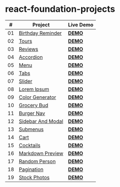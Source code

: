 # react-foundation-projects

| #   | Project                                                                                                 | Live Demo                                                   |
| --- | ------------------------------------------------------------------------------------------------------- | :---------------------------------------------------------- |
| 01  | [Birthday Reminder](https://github.com/Fuchih/react-foundation-projects/tree/main/01-birthday-reminder) | [**DEMO**](https://zen-kepler-80103b.netlify.app)           |
| 02  | [Tours](https://github.com/Fuchih/react-foundation-projects/tree/main/02-tours)                         | [**DEMO**](https://eager-ptolemy-2aa92a.netlify.app)        |
| 03  | [Reviews](https://github.com/Fuchih/react-foundation-projects/tree/main/03-reviews)                     | [**DEMO**](https://infallible-albattani-5d5ded.netlify.app) |
| 04  | [Accordion](https://github.com/Fuchih/react-foundation-projects/tree/main/04-accordion)                 | [**DEMO**](https://hungry-beaver-7e5336.netlify.app)        |
| 05  | [Menu](https://github.com/Fuchih/react-foundation-projects/tree/main/05-menu)                           | [**DEMO**](https://nifty-murdock-320552.netlify.app)        |
| 06  | [Tabs](https://github.com/Fuchih/react-foundation-projects/tree/main/06-tabs)                           | [**DEMO**](https://ecstatic-newton-2b86c6.netlify.app)      |
| 07  | [Slider](https://github.com/Fuchih/react-foundation-projects/tree/main/07-slider)                       | [**DEMO**](https://inspiring-hugle-eb181b.netlify.app)      |
| 08  | [Lorem Ipsum](https://github.com/Fuchih/react-foundation-projects/tree/main/08-lorem-ipsum)             | [**DEMO**](https://dreamy-aryabhata-2a9de8.netlify.app)     |
| 09  | [Color Generator](https://github.com/Fuchih/react-foundation-projects/tree/main/09-color-generator)     | [**DEMO**](https://ecstatic-perlman-e936cc.netlify.app)     |
| 10  | [Grocery Bud](https://github.com/Fuchih/react-foundation-projects/tree/main/10-grocery-bud)             | [**DEMO**](https://cranky-mahavira-87f911.netlify.app)      |
| 11  | [Burger Nav](https://github.com/Fuchih/react-foundation-projects/tree/main/11-burger-nav)               | [**DEMO**](https://elastic-hawking-6d796a.netlify.app)      |
| 12  | [Sidebar And Modal](https://github.com/Fuchih/react-foundation-projects/tree/main/12-sidebar-modal)     | [**DEMO**](https://awesome-jepsen-099288.netlify.app)       |
| 13  | [Submenus](https://github.com/Fuchih/react-foundation-projects/tree/main/13-submenus)                   | [**DEMO**](https://vigilant-nobel-9e304a.netlify.app)       |
| 14  | [Cart](https://github.com/Fuchih/react-foundation-projects/tree/main/14-cart)                           | [**DEMO**](https://elegant-spence-357bdb.netlify.app)       |
| 15  | [Cocktails](https://github.com/Fuchih/react-foundation-projects/tree/main/15-cocktails)                 | [**DEMO**](https://optimistic-meninsky-75a530.netlify.app)  |
| 16  | [Markdown Preview](https://github.com/Fuchih/react-foundation-projects/tree/main/16-markdown-preview)   | [**DEMO**](https://mystifying-jang-d8194f.netlify.app)      |
| 17  | [Random Person](https://github.com/Fuchih/react-foundation-projects/tree/main/17-random-person)         | [**DEMO**](https://relaxed-perlman-b0d058.netlify.app)      |
| 18  | [Pagination](https://github.com/Fuchih/react-foundation-projects/tree/main/18-pagination)               | [**DEMO**](https://musing-lovelace-9e0310.netlify.app)      |
| 19  | [Stock Photos](https://github.com/Fuchih/react-foundation-projects/tree/main/19-stock-photos)               | [**DEMO**](https://react-projects-19-stock-photos.netlify.app)      |
